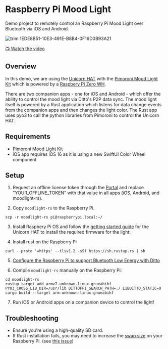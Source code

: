# Raspberry Pi Mood Light

Demo project to remotely control an Raspberry Pi Mood Light over Bluetooth via iOS and Android.

![trim 1EDE8B51-10E3-491E-B8B4-0F16D0B93A21](https://user-images.githubusercontent.com/1036685/182312590-3a52674a-fc47-4e9e-a9f4-605e22f63982.gif)

[📺 Watch the video](https://www.youtube.com/watch?v=JbuY6xy3VLA)

## Overview

In this demo, we are using the [Unicorn HAT](https://learn.pimoroni.com/article/getting-started-with-unicorn-phat) with the [Pimoroni Mood Light Kit](https://shop.pimoroni.com/products/mood-light-pi-zero-w-project-kit?variant=38477389450) which is powered by a [Raspbery Pi Zero WH](https://shop.pimoroni.com/products/raspberry-pi-zero-w?variant=39458414264403).

There are two companion apps - one for iOS and Android - which offer the ability to control the mood light via Ditto's P2P data sync. The mood light itself is powered by a Rust application which listens for data change events from the companion apps and then changes the light color. The Rust app uses pyo3 to call the python libraries from Pimoroni to control the Unicorn HAT.

## Requirements

* [Pimoroni Mood Light Kit](https://shop.pimoroni.com/products/mood-light-pi-zero-w-project-kit?variant=38477389450)
* iOS app requires iOS 16 as it is using a new SwiftUI Color Wheel component

## Setup

1. Request an offline license token through the [Portal](https://portal.ditto.live) and replace "YOUR_OFFLINE_TOKEN" with that value in all apps (iOS, Android, and moodlight-rs).

2. Copy `moodlight-rs` to the Raspberry Pi.

```
scp -r moodlight-rs pi@raspberrypi.local:~/
```


3. Install Raspbery Pi OS and follow the [getting started guide](https://learn.pimoroni.com/article/getting-started-with-unicorn-phat) for the Unicorn HAT to install the required firmware for the light:

4. Install rust on the Raspberry Pi

```
curl --proto '=https' --tlsv1.2 -sSf https://sh.rustup.rs | sh
```

5. [Configure the Raspberry Pi to support Bluetooth Low Energy with Ditto](https://docs.ditto.live/raspberrypi/installation)

6. Compile `moodlight-rs` manually on the Raspberry Pi:

```
cd moodlight-rs
rustup target add armv7-unknown-linux-gnueabihf
PYO3_CROSS_LIB_DIR=/usr/lib DITTOFFI_SEARCH_PATH=./ LIBDITTO_STATIC=0 cargo build --target arm-unknown-linux-gnueabihf
```

7. Run iOS or Android apps on a companion device to control the light!


## Troubleshooting

* Ensure you're using a high-quality SD card.
* If Rust installation fails, you may need to increase the [swap size](https://pimylifeup.com/raspberry-pi-swap-file/) on your Raspberry Pi. (see [this issue](https://github.com/rust-lang/rustup/issues/2717))
